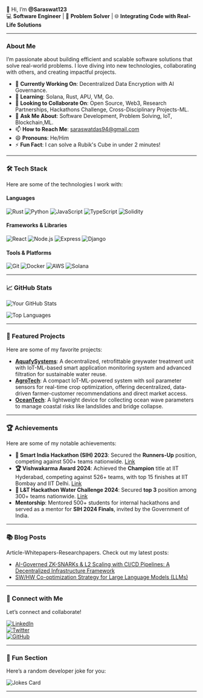👋 Hi, I’m **@Saraswat123**  
💻 **Software Engineer** | 🚀 **Problem Solver** | 🌐 **Integrating Code with Real-Life Solutions**  

---

### **About Me**  
I’m passionate about building efficient and scalable software solutions that solve real-world problems. I love diving into new technologies, collaborating with others, and creating impactful projects.  

- 🔭 **Currently Working On**: Decentralized Data Encryption with AI Governance.  
- 🌱 **Learning**: Solana, Rust, APU, VM, Go.  
- 👯 **Looking to Collaborate On**: Open Source, Web3, Research Partnerships, Hackathons Challenge, Cross-Disciplinary Projects-ML.  
- 💬 **Ask Me About**: Software Development, Problem Solving, IoT, Blockchain,ML.  
- 📫 **How to Reach Me**: [saraswatdas94@gmail.com](mailto:saraswatdas94@gmail.com)  
- 😄 **Pronouns**: He/Him  
- ⚡ **Fun Fact**: I can solve a Rubik's Cube in under 2 minutes!  

---

### **🛠️ Tech Stack**  
Here are some of the technologies I work with:  

#### **Languages**  
![Rust](https://img.shields.io/badge/Rust-000000?style=for-the-badge&logo=rust&logoColor=white)
![Python](https://img.shields.io/badge/Python-3776AB?style=for-the-badge&logo=python&logoColor=white)
![JavaScript](https://img.shields.io/badge/JavaScript-F7DF1E?style=for-the-badge&logo=javascript&logoColor=black)
![TypeScript](https://img.shields.io/badge/TypeScript-3178C6?style=for-the-badge&logo=typescript&logoColor=white)
![Solidity](https://img.shields.io/badge/Solidity-363636?style=for-the-badge&logo=solidity&logoColor=white)

#### **Frameworks & Libraries**  
![React](https://img.shields.io/badge/React-61DAFB?style=for-the-badge&logo=react&logoColor=black)
![Node.js](https://img.shields.io/badge/Node.js-339933?style=for-the-badge&logo=node.js&logoColor=white)
![Express](https://img.shields.io/badge/Express-000000?style=for-the-badge&logo=express&logoColor=white)
![Django](https://img.shields.io/badge/Django-092E20?style=for-the-badge&logo=django&logoColor=white)

#### **Tools & Platforms**  
![Git](https://img.shields.io/badge/Git-F05032?style=for-the-badge&logo=git&logoColor=white)
![Docker](https://img.shields.io/badge/Docker-2496ED?style=for-the-badge&logo=docker&logoColor=white)
![AWS](https://img.shields.io/badge/AWS-232F3E?style=for-the-badge&logo=amazon-aws&logoColor=white)
![Solana](https://img.shields.io/badge/Solana-000000?style=for-the-badge&logo=solana&logoColor=white)

---

### **📈 GitHub Stats**  
![Your GitHub Stats](https://github-readme-stats.vercel.app/api?username=Saraswat123&show_icons=true&theme=radical)  

![Top Languages](https://github-readme-stats.vercel.app/api/top-langs/?username=Saraswat123&layout=compact&theme=radical)  

---

### **🚀 Featured Projects**  
Here are some of my favorite projects:  

- **[AquafySystems](https://github.com/Saraswat123/AquafySystems-SIH-)**: A decentralized, retrofittable greywater treatment unit with IoT-ML-based smart application monitoring system and advanced filtration for sustainable water reuse.  
- **[AgroTech](https://github.com/Saraswat123/AgroTech-Farmers-)**: A compact IoT-ML-powered system with soil parameter sensors for real-time crop optimization, offering decentralized, data-driven farmer-customer recommendations and direct market access.  
- **[OceanTech](https://github.com/Saraswat123/OCF--Ocean-Tech)**: A lightweight device for collecting ocean wave parameters to manage coastal risks like landslides and bridge collapse.  

---

### **🏆 Achievements**  
Here are some of my notable achievements:  

- **🏅 Smart India Hackathon (SIH) 2023**: Secured the **Runners-Up** position, competing against 500+ teams nationwide. [Link](https://drive.google.com/file/d/138vVOmZOpTKiLcySsGT2cAORMS2-W4EE/view)  
- **🏆 Vishwakarma Award 2024**: Achieved the **Champion** title at IIT Hyderabad, competing against 526+ teams, with top 15 finishes at IIT Bombay and IIT Delhi. [Link](https://drive.google.com/file/d/1CYZLiNnKu7OSZ95bbH2qPDFRFYKa8WgL/view?usp=drivesdk)  
- **🥉 L&T Hackathon Water Challenge 2024**: Secured **top 3** position among 300+ teams nationwide. [Link](https://drive.google.com/file/d/13GEm7mv2zTsS8SaZFLXyjERP5t0Haspt/view)  
- **Mentorship**: Mentored 500+ students for internal hackathons and served as a mentor for **SIH 2024 Finals**, invited by the Government of India.  

---

### **📚 Blog Posts**  
  Article-Whitepapers-Researchpapers. Check out my latest posts:  
- [AI-Governed ZK-SNARKs & L2 Scaling with CI/CD Pipelines: A Decentralized Infrastructure Framework](https://medium.com/@saraswatdas94/ai-governed-zk-snarks-l2-scaling-with-ci-cd-pipelines-a-decentralized-infrastructure-framewor-b78d760be181)  
- [SW/HW Co-optimization Strategy for Large Language Models (LLMs)](https://medium.com/@saraswatdas94/sw-hw-co-optimization-strategy-for-large-language-models-llms-686388ea2a58)  

---

### **🔗 Connect with Me**  
Let’s connect and collaborate!  

[![LinkedIn](https://img.shields.io/badge/LinkedIn-0A66C2?style=for-the-badge&logo=linkedin&logoColor=white)](https://www.linkedin.com/in/saraswat-das/)  
[![Twitter](https://img.shields.io/badge/Twitter-1DA1F2?style=for-the-badge&logo=twitter&logoColor=white)](https://x.com/SaraswatDas13)  
[![GitHub](https://img.shields.io/badge/GitHub-181717?style=for-the-badge&logo=github&logoColor=white)](https://github.com/Saraswat123)  

---

### **🎉 Fun Section**  
Here’s a random developer joke for you:  

![Jokes Card](https://readme-jokes.vercel.app/api)  

---

<!---
Saraswat123/Saraswat123 is a ✨ special ✨ repository because its `README.md` (this file) appears on your GitHub profile.
You can click the Preview link to take a look at your changes.
--->
